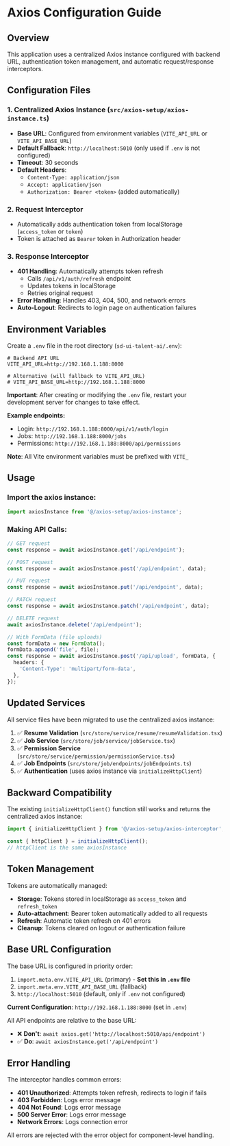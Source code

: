 # Axios Configuration Guide

## Overview
This application uses a centralized Axios instance configured with backend URL, authentication token management, and automatic request/response interceptors.

## Configuration Files

### 1. **Centralized Axios Instance** (`src/axios-setup/axios-instance.ts`)
   - **Base URL**: Configured from environment variables (`VITE_API_URL` or `VITE_API_BASE_URL`)
   - **Default Fallback**: `http://localhost:5010` (only used if `.env` is not configured)
   - **Timeout**: 30 seconds
   - **Default Headers**: 
     - `Content-Type: application/json`
     - `Accept: application/json`
     - `Authorization: Bearer <token>` (added automatically)

### 2. **Request Interceptor**
   - Automatically adds authentication token from localStorage (`access_token` or `token`)
   - Token is attached as `Bearer` token in Authorization header

### 3. **Response Interceptor**
   - **401 Handling**: Automatically attempts token refresh
     - Calls `/api/v1/auth/refresh` endpoint
     - Updates tokens in localStorage
     - Retries original request
   - **Error Handling**: Handles 403, 404, 500, and network errors
   - **Auto-Logout**: Redirects to login page on authentication failures

## Environment Variables

Create a `.env` file in the root directory (`sd-ui-talent-ai/.env`):

```env
# Backend API URL
VITE_API_URL=http://192.168.1.188:8000

# Alternative (will fallback to VITE_API_URL)
# VITE_API_BASE_URL=http://192.168.1.188:8000
```

**Important**: After creating or modifying the `.env` file, restart your development server for changes to take effect.

**Example endpoints:**
- Login: `http://192.168.1.188:8000/api/v1/auth/login`
- Jobs: `http://192.168.1.188:8000/jobs`
- Permissions: `http://192.168.1.188:8000/api/permissions`

**Note**: All Vite environment variables must be prefixed with `VITE_`

## Usage

### Import the axios instance:
```typescript
import axiosInstance from '@/axios-setup/axios-instance';
```

### Making API Calls:
```typescript
// GET request
const response = await axiosInstance.get('/api/endpoint');

// POST request
const response = await axiosInstance.post('/api/endpoint', data);

// PUT request
const response = await axiosInstance.put('/api/endpoint', data);

// PATCH request
const response = await axiosInstance.patch('/api/endpoint', data);

// DELETE request
await axiosInstance.delete('/api/endpoint');

// With FormData (file uploads)
const formData = new FormData();
formData.append('file', file);
const response = await axiosInstance.post('/api/upload', formData, {
  headers: {
    'Content-Type': 'multipart/form-data',
  },
});
```

## Updated Services

All service files have been migrated to use the centralized axios instance:

1. ✅ **Resume Validation** (`src/store/service/resume/resumeValidation.tsx`)
2. ✅ **Job Service** (`src/store/job/service/jobService.tsx`)
3. ✅ **Permission Service** (`src/store/service/permission/permissionService.tsx`)
4. ✅ **Job Endpoints** (`src/store/job/endpoints/jobEndpoints.ts`)
5. ✅ **Authentication** (uses axios instance via `initializeHttpClient`)

## Backward Compatibility

The existing `initializeHttpClient()` function still works and returns the centralized axios instance:

```typescript
import { initializeHttpClient } from '@/axios-setup/axios-interceptor';

const { httpClient } = initializeHttpClient();
// httpClient is the same axiosInstance
```

## Token Management

Tokens are automatically managed:
- **Storage**: Tokens stored in localStorage as `access_token` and `refresh_token`
- **Auto-attachment**: Bearer token automatically added to all requests
- **Refresh**: Automatic token refresh on 401 errors
- **Cleanup**: Tokens cleared on logout or authentication failure

## Base URL Configuration

The base URL is configured in priority order:
1. `import.meta.env.VITE_API_URL` (primary) - **Set this in `.env` file**
2. `import.meta.env.VITE_API_BASE_URL` (fallback)
3. `http://localhost:5010` (default, only if `.env` not configured)

**Current Configuration**: `http://192.168.1.188:8000` (set in `.env`)

All API endpoints are relative to the base URL:
- ❌ **Don't**: `await axios.get('http://localhost:5010/api/endpoint')`
- ✅ **Do**: `await axiosInstance.get('/api/endpoint')`

## Error Handling

The interceptor handles common errors:
- **401 Unauthorized**: Attempts token refresh, redirects to login if fails
- **403 Forbidden**: Logs error message
- **404 Not Found**: Logs error message
- **500 Server Error**: Logs error message
- **Network Errors**: Logs connection error

All errors are rejected with the error object for component-level handling.

